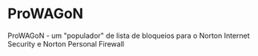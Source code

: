 # ProWAGoN
ProWAGoN - um "populador" de lista de bloqueios para o Norton Internet Security e Norton Personal Firewall
